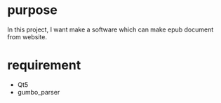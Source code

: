 # purpose
  In this project, I want make a software which can make epub document from website.
# requirement
  * Qt5
  * gumbo_parser
